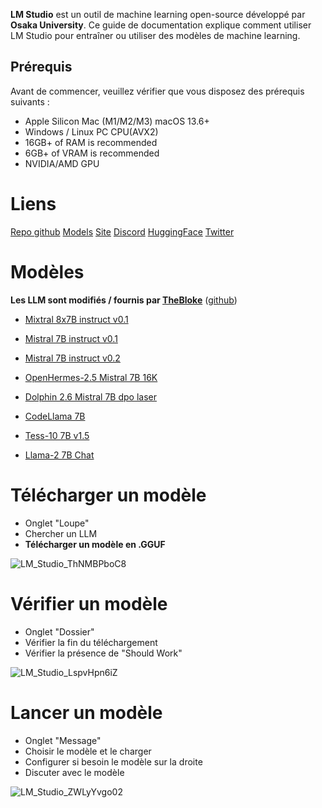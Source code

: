 **__LM Studio__** est un outil de machine learning open-source développé par **__Osaka University__**. 
Ce guide de documentation explique comment utiliser LM Studio pour entraîner ou utiliser des modèles de machine learning.

## Prérequis

Avant de commencer, veuillez vérifier que vous disposez des prérequis suivants :
- Apple Silicon Mac (M1/M2/M3) macOS 13.6+
- Windows / Linux PC CPU(AVX2)
- 16GB+ of RAM is recommended
- 6GB+ of VRAM is recommended
- NVIDIA/AMD GPU

# Liens

[Repo github](https://github.com/lmstudio-ai)
[Models](https://github.com/lmstudio-ai/model-catalog/tree/main/models)
[Site](https://lmstudio.ai/)
[Discord](https://discord.com/invite/aPQfnNkxGC)
[HuggingFace](https://huggingface.co/lmstudio-ai)
[Twitter](https://twitter.com/lmstudioai)

# Modèles
**Les LLM sont modifiés / fournis par [TheBloke](https://huggingface.co/TheBloke)** ([github](https://github.com/TheBloke))

- [Mixtral 8x7B instruct v0.1](https://huggingface.co/TheBloke/Mixtral-8x7B-Instruct-v0.1-GGUF)

- [Mistral 7B instruct v0.1](https://huggingface.co/TheBloke/Mistral-7B-Instruct-v0.1-GGUF)
- [Mistral 7B instruct v0.2](https://huggingface.co/TheBloke/Mistral-7B-Instruct-v0.2-GGUF)
- [OpenHermes-2.5 Mistral 7B 16K](https://huggingface.co/TheBloke/OpenHermes-2.5-Mistral-7B-16k-GGUF)
- [Dolphin 2.6 Mistral 7B dpo laser](https://huggingface.co/TheBloke/dolphin-2.6-mistral-7B-dpo-laser-GGUF)

- [CodeLlama 7B](https://huggingface.co/TheBloke/CodeLlama-7B-Instruct-GGUF)
- [Tess-10 7B v1.5](https://huggingface.co/TheBloke/Tess-10.7B-v1.5b-GGUF)
- [Llama-2 7B Chat](https://huggingface.co/TheBloke/Llama-2-7B-Chat-GGML)

# Télécharger un modèle
- Onglet "Loupe"
- Chercher un LLM
- __Télécharger un modèle en **.GGUF**__

![LM_Studio_ThNMBPboC8](https://github.com/GHub-fr/.github/assets/84735589/3037d0d6-36a9-4a12-9553-1bda302185c3)

# Vérifier un modèle
- Onglet "Dossier"
- Vérifier la fin du téléchargement
- Vérifier la présence de "Should Work"

![LM_Studio_LspvHpn6iZ](https://github.com/GHub-fr/.github/assets/84735589/7d0194c3-a246-4445-834a-1b30cb368f11)

# Lancer un modèle
- Onglet "Message"
- Choisir le modèle et le charger
- Configurer si besoin le modèle sur la droite
- Discuter avec le modèle

![LM_Studio_ZWLyYvgo02](https://github.com/GHub-fr/.github/assets/84735589/a376d244-c228-4ea4-aedb-ee8f59c30b18)
